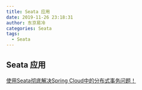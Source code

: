 ```yaml
---
title: Seata 应用
date: 2019-11-26 23:18:31
author: 东京易冷
categories: Seata
tags:
  - Seata
---
```


## Seata 应用

[使用Seata彻底解决Spring Cloud中的分布式事务问题！](https://www.jianshu.com/p/21782150f043)
